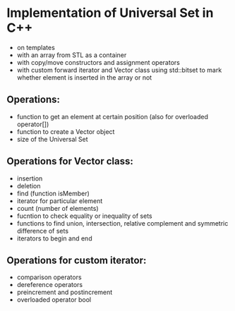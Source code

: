 Implementation of Universal Set in C++ 
============================
* on templates 
* with an array from STL as a container
* with copy/move constructors and assignment operators
* with custom forward iterator and Vector class using std::bitset to mark whether element is inserted in the array or not

## Operations:
- function to get an element at certain position (also for overloaded operator[])
- function to create a Vector object
- size of the Universal Set

## Operations for Vector class:
- insertion 
- deletion
- find (function isMember)
- iterator for particular element
- count (number of elements)
- fucntion to check equality or inequality of sets
- functions to find union, intersection, relative complement and symmetric difference of sets
- iterators to begin and end

## Operations for custom iterator:
- comparison operators
- dereference operators
- preincrement and postincrement
- overloaded operator bool

